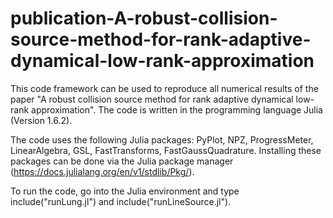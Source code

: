 # publication-A-robust-collision-source-method-for-rank-adaptive-dynamical-low-rank-approximation

This code framework can be used to reproduce all numerical results of the paper "A robust collision source method for rank adaptive dynamical low-rank approximation". The code is written in the programming language Julia (Version 1.6.2).

The code uses the following Julia packages: PyPlot, NPZ, ProgressMeter, LinearAlgebra, GSL, FastTransforms, FastGaussQuadrature. Installing these packages can be done via the Julia package manager (https://docs.julialang.org/en/v1/stdlib/Pkg/).

To run the code, go into the Julia environment and type include("runLung.jl") and include("runLineSource.jl"). 
